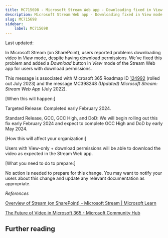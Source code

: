 ```yaml
---
title: MC715698 - Microsoft Stream Web app - Downloading fixed in View mode
description: Microsoft Stream Web app - Downloading fixed in View mode
slug: MC715698
sidebar:
    label: MC715698
---
```



Last updated: 

<p>In Microsoft Stream (on SharePoint), users reported problems downloading video in <i>View</i> mode, despite having download permissions. We’ve fixed this problem and added a <i>Download </i>button in <i>View</i> mode of the Stream Web app for users with download permissions.</p><p>This message is associated with Microsoft 365 Roadmap ID <a href="https://www.microsoft.com/microsoft-365/roadmap?filters=Microsoft%20Stream&amp;searchterms=124992" target="_blank">124992</a> (rolled out July 2023) and the message MC398248 <i>(Updated) Microsoft Stream: Stream Web App</i> (July 2022).</p><p>[When this will happen:]
</p><p>Targeted Release: Completed early February 2024.</p><p>Standard Release, GCC, GCC High, and DoD: We will begin rolling out this fix early February 2024 and expect to complete GCC High and DoD by early May 2024.</p><p>[How this will affect your organization:]
</p><p>Users with View-only + download permissions will be able to download the video as expected in the Stream Web app.</p><p>[What you need to do to prepare:]
</p><p>No action is needed to prepare for this change. You may want to notify your users about this change and update any relevant documentation as appropriate.</p><p><i>References</i></span></p><p><a href="https://learn.microsoft.com/stream/streamnew/new-stream" target="_blank">Overview of Stream (on SharePoint) - Microsoft Stream | Microsoft Learn</a></p><p><a href="https://techcommunity.microsoft.com/t5/microsoft-stream-blog/microsoft-stream-the-future-of-video-in-microsoft-365/ba-p/3969156" target="_blank">The Future of Video in Microsoft 365 - Microsoft Community Hub</a></p>

## Further reading
